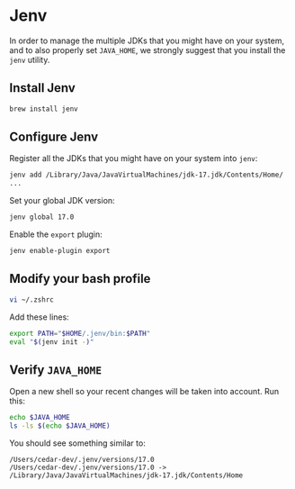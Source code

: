 # Jenv

In order to manage the multiple JDKs that you might have on your system, and to also properly set `JAVA_HOME`, we strongly suggest that you install the `jenv` utility.

## Install Jenv

```sh
brew install jenv
```

## Configure Jenv

Register all the JDKs that you might have on your system into `jenv`:

```sh
jenv add /Library/Java/JavaVirtualMachines/jdk-17.jdk/Contents/Home/
...
```

Set your global JDK version:

```sh
jenv global 17.0
```

Enable the `export` plugin:

```sh
jenv enable-plugin export
```

## Modify your bash profile

```sh
vi ~/.zshrc
```

Add these lines:

```sh
export PATH="$HOME/.jenv/bin:$PATH"
eval "$(jenv init -)"
```

## Verify `JAVA_HOME`

Open a new shell so your recent changes will be taken into account.
Run this:

```sh
echo $JAVA_HOME
ls -ls $(echo $JAVA_HOME)
```

You should see something similar to:
```
/Users/cedar-dev/.jenv/versions/17.0
/Users/cedar-dev/.jenv/versions/17.0 -> /Library/Java/JavaVirtualMachines/jdk-17.jdk/Contents/Home
```
